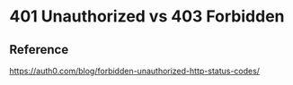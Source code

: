# 401 Unauthorized vs 403 Forbidden

## Reference

https://auth0.com/blog/forbidden-unauthorized-http-status-codes/